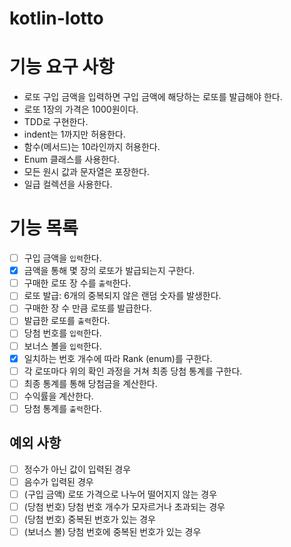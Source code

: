 # kotlin-lotto

# 기능 요구 사항
- 로또 구입 금액을 입력하면 구입 금액에 해당하는 로또를 발급해야 한다.
- 로또 1장의 가격은 1000원이다.
- TDD로 구현한다.
- indent는 1까지만 허용한다.
- 함수(메서드)는 10라인까지 허용한다.
- Enum 클래스를 사용한다.
- 모든 원시 값과 문자열은 포장한다.
- 일급 컬렉션을 사용한다.

# 기능 목록
- [ ] 구입 금액을 `입력`한다.
- [x] 금액을 통해 몇 장의 로또가 발급되는지 구한다.
- [ ] 구매한 로또 장 수를 `출력`한다.
- [ ] 로또 발급: 6개의 중복되지 않은 랜덤 숫자를 발생한다.
- [ ] 구매한 장 수 만큼 로또를 발급한다.
- [ ] 발급한 로또를 `출력`한다.
- [ ] 당첨 번호를 `입력`한다.
- [ ] 보너스 볼을 `입력`한다.
- [x] 일치하는 번호 개수에 따라 Rank (enum)를 구한다.
- [ ] 각 로또마다 위의 확인 과정을 거쳐 최종 당첨 통계를 구한다.
- [ ] 최종 통계를 통해 당첨금을 계산한다.
- [ ] 수익률을 계산한다.
- [ ] 당첨 통계를 `출력`한다.

## 예외 사항
- [ ] 정수가 아닌 값이 입력된 경우
- [ ] 음수가 입력된 경우
- [ ] (구입 금액) 로또 가격으로 나누어 떨어지지 않는 경우
- [ ] (당첨 번호) 당첨 번호 개수가 모자르거나 초과되는 경우
- [ ] (당첨 번호) 중복된 번호가 있는 경우
- [ ] (보너스 볼) 당첨 번호에 중복된 번호가 있는 경우
